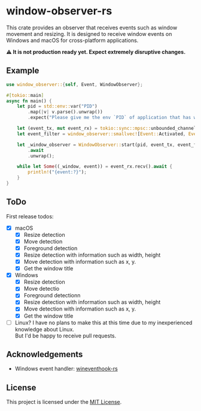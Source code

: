 # window-observer-rs
This crate provides an observer that receives events such as window movement and resizing.
It is designed to receive window events on Windows and macOS for cross-platform applications.

**⚠️ It is not production ready yet. Expect extremely disruptive changes.**

## Example
```rust
use window_observer::{self, Event, WindowObserver};

#[tokio::main]
async fn main() {
    let pid = std::env::var("PID")
        .map(|v| v.parse().unwrap())
        .expect("Please give me the env `PID` of application that has window.");

    let (event_tx, mut event_rx) = tokio::sync::mpsc::unbounded_channel();
    let event_filter = window_observer::smallvec![Event::Activated, Event::Moved, Event::Resized];

    let _window_observer = WindowObserver::start(pid, event_tx, event_filter)
        .await
        .unwrap();

    while let Some((_window, event)) = event_rx.recv().await {
        println!("{event:?}");
    }
}
```

## ToDo
First release todos:
- [x] macOS
  - [x] Resize detection
  - [x] Move detection
  - [x] Foreground detection
  - [x] Resize detection with information such as width, height
  - [x] Move detection with information such as x, y.
  - [x] Get the window title
- [x] Windows
  - [x] Resize detection
  - [x] Move detectio
  - [x] Foreground detectionn
  - [x] Resize detection with information such as width, height
  - [x] Move detection with information such as x, y.
  - [x] Get the window title
- [ ] Linux?
  I have no plans to make this at this time due to my inexperienced knowledge about Linux.  
  But I'd be happy to receive pull requests.

## Acknowledgements
- Windows event handler: [wineventhook-rs](https://github.com/OpenByteDev/wineventhook-rs/)

## License
This project is licensed under the [MIT License](LICENSE).
